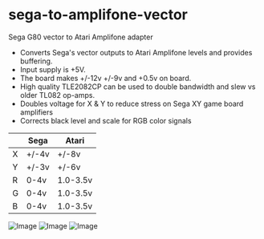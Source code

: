# sega-to-amplifone-vector
Sega G80 vector to Atari Amplifone adapter

* Converts Sega's vector outputs to Atari Amplifone levels and provides buffering.
* Input supply is +5V.
* The board makes +/-12v +/-9v and +0.5v on board.
* High quality TLE2082CP can be used to double bandwidth and slew vs older TL082 op-amps.
* Doubles voltage for X & Y to reduce stress on Sega XY game board amplifiers 
* Corrects black level and scale for RGB color signals

|     | Sega  | Atari |
| --- | ----- | ----- |
| X   | +/-4v | +/-8v |
| Y   | +/-3v | +/-6v |
| R   | 0-4v  | 1.0-3.5v |
| G   | 0-4v  | 1.0-3.5v |
| B   | 0-4v  | 1.0-3.5v |

![Image](docs/image0.png)
![Image](docs/image1.png)
![Image](docs/image2.png)

